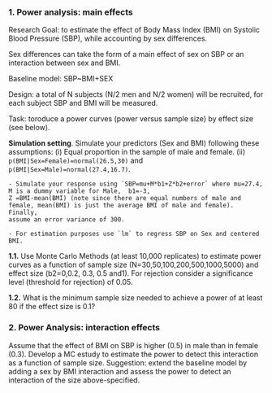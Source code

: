 
### 1. Power analysis: main effects

Research Goal:  to estimate the effect of Body Mass Index (BMI) on Systolic Blood Pressure (SBP), while accounting by sex differences.

Sex differences can take the form of a main effect of sex on SBP or an interaction between sex and BMI.


Baseline model:  SBP~BMI+SEX

Design: a total of N subjects (N/2 men and N/2 women) will be recruited, for each subject SBP and BMI will be measured.


Task: toroduce a power curves (power versus sample size) by effect size (see below).

**Simulation setting**. Simulate your predictors (Sex and BMI) following these assumptions: 
		(i) Equal proportion in the sample of male and female.
		(ii)  `p(BMI|Sex=Female)=normal(26.5,30)` and `p(BMI|Sex=Male)=normal(27.4,16.7)`.
		
	- Simulate your response using `SBP=mu+M*b1+Z*b2+error` where mu=27.4, M is a dummy variable for Male,  b1=-3, 
	Z =BMI-mean(BMI) (note since there are equal numbers of male and female, mean(BMI) is just the average BMI of male and female). Finally,
	assume an error variance of 300.
	
	- For estimation purposes use `lm` to regress SBP on Sex and centered BMI.
	

**1.1.** Use Monte Carlo Methods (at least 10,000 replicates) to estimate power curves as a function of sample size (N=30,50,100,200,500,1000,5000) and effect size (b2=0,0.2, 0.3, 0.5 and1).
    For rejection consider a significance level (threshold for rejection) of 0.05.


**1.2.** What is the minimum sample size needed to achieve a power of at least 80 if the effect size is 0.1?

### 2. Power Analysis: interaction effects


Assume that the effect of BMI on SBP is higher (0.5) in male than in female (0.3). Develop a MC estudy to estimate the power
to detect this interaction as a function of sample size. Suggestion: extend the baseline model by adding a sex by BMI interaction and assess the power to detect
an interaction of the size above-specified.
